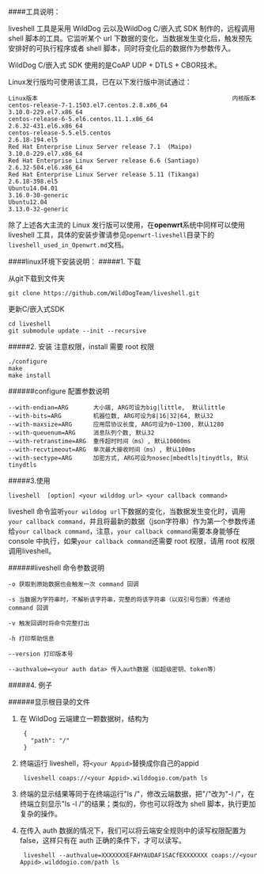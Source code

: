 ####工具说明：

liveshell 工具是采用 WildDog 云以及WildDog C/嵌入式 SDK 制作的，远程调用 shell 脚本的工具。它监听某个 url 下数据的变化，当数据发生变化后，触发预先安排好的可执行程序或者 shell 脚本，同时将变化后的数据作为参数传入。

WildDog C/嵌入式 SDK 使用的是CoAP UDP + DTLS + CBOR技术。

Linux发行版均可使用该工具，已在以下发行版中测试通过：

	Linux版本                                                       内核版本
	centos-release-7-1.1503.el7.centos.2.8.x86_64                   3.10.0-229.el7.x86_64
	centos-release-6-5.el6.centos.11.1.x86_64                       2.6.32-431.el6.x86_64
	centos-release-5.5.el5.centos                                   2.6.18-194.el5
	Red Hat Enterprise Linux Server release 7.1  (Maipo)            3.10.0-229.el7.x86_64
	Red Hat Enterprise Linux Server release 6.6 (Santiago)          2.6.32-504.el6.x86_64
	Red Hat Enterprise Linux Server release 5.11 (Tikanga)          2.6.18-398.el5
	Ubuntu14.04.01                                                  3.16.0-30-generic
	Ubuntu12.04                                                     3.13.0-32-generic

	
除了上述各大主流的 Linux 发行版可以使用，在**openwrt**系统中同样可以使用 liveshell 工具，具体的安装步骤请参见`openwrt-liveshell`目录下的`liveshell_used_in_Openwrt.md`文档。

####linux环境下安装说明：
#####1. 下载

从git下载到文件夹

	git clone https://github.com/WildDogTeam/liveshell.git
	
更新C/嵌入式SDK

	cd liveshell	
	git submodule update --init --recursive

#####2. 安装
注意权限，install 需要 root 权限

	./configure
	make
	make install

######configure 配置参数说明

	--with-endian=ARG       大小端, ARG可设为big|little,  默认little
	--with-bits=ARG         机器位数, ARG可设为8|16|32|64, 默认32
	--with-maxsize=ARG      应用层协议长度, ARG可设为0~1300, 默认1280
	--with-queuenum=ARG     消息队列个数, 默认32
	--with-retranstime=ARG  重传超时时间（ms）, 默认10000ms
	--with-recvtimeout=ARG  单次最大接收时间（ms）, 默认100ms
	--with-sectype=ARG      加密方式, ARG可设为nosec|mbedtls|tinydtls, 默认tinydtls


#####3.使用

	liveshell  [option] <your wilddog url> <your callback command>

liveshell 命令监听`your wilddog url`下数据的变化，当数据发生变化时，调用`your callback command`，并且将最新的数据（json字符串）作为第一个参数传递给`your callback command`，注意，`your callback command`需要本身能够在 console 中执行，如果`your callback command`还需要 root 权限，请用 root 权限调用liveshell。



######liveshell 命令参数说明

	-o 获取到原始数据也会触发一次 command 回调

	-s 当数据为字符串时，不解析该字符串，完整的将该字符串（以双引号包裹）传递给 command 回调
	
	-v 触发回调时将命令完整打出
	
	-h 打印帮助信息

	--version 打印版本号

	--authvalue=<your auth data> 传入auth数据（如超级密钥、token等）

#####4. 例子

######显示根目录的文件

1. 在 WildDog 云端建立一颗数据树，结构为

		{
		  "path": "/"
		}	

2. 终端运行 liveshell，将`<your Appid>`替换成你自己的appid

		liveshell coaps://<your Appid>.wilddogio.com/path ls

3. 终端的显示结果等同于在终端运行"ls /"，修改云端数据，把"/"改为"-l /"，在终端立刻显示"ls -l /"的结果；类似的，你也可以将<your callback command>改为 shell 脚本，执行更加复杂的操作。

4. 在传入 auth 数据的情况下，我们可以将云端安全规则中的读写权限配置为 false，这样只有在 auth 正确的条件下，才可以读写。

		liveshell --authvalue=XXXXXXXEFAHYAUDAF1SACfEXXXXXXX coaps://<your Appid>.wilddogio.com/path ls
